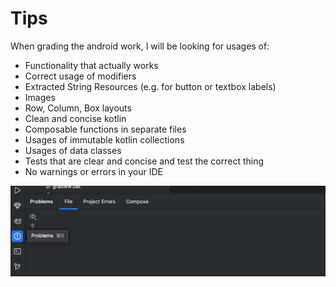 # Tips

When grading the android work, I will be looking for usages of:

* Functionality that actually works
* Correct usage of modifiers
* Extracted String Resources (e.g. for button or textbox labels)
* Images
* Row, Column, Box layouts
* Clean and concise kotlin
* Composable functions in separate files
* Usages of immutable kotlin collections
* Usages of data classes
* Tests that are clear and concise and test the correct thing
* No warnings or errors in your IDE

![alt text](img/image-2.png)